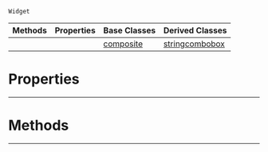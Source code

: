  `Widget`

|Methods|Properties|Base Classes|Derived Classes|
|---|---|---|---|
| | |[composite](https://github.com/dragonCASTjosh/PlasmaDocs/blob/master/code_reference/class_reference/composite.markdown)|[stringcombobox](https://github.com/dragonCASTjosh/PlasmaDocs/blob/master/code_reference/class_reference/stringcombobox.markdown)|


 #  Properties


---  
 #  Methods


---  
 

 